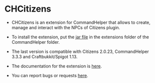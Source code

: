 CHCitizens
========

- CHCitizens is an extension for CommandHelper that allows to create, manage and interact with the NPCs of Citizens plugin.

- To install the extension, put the [jar file](https://letsbuild.net/jenkins/job/CHCitizens/) in the extensions folder of the CommandHelper folder.
 
- The last version is compatible with Citizens 2.0.23, CommandHelper 3.3.3 and Craftbukkit/Spigot 1.13.

- The documentation for the extension is [here](documentation/Documentation.md).

- You can report bugs or requests [here](https://github.com/Hekta/CHCitizens/issues).